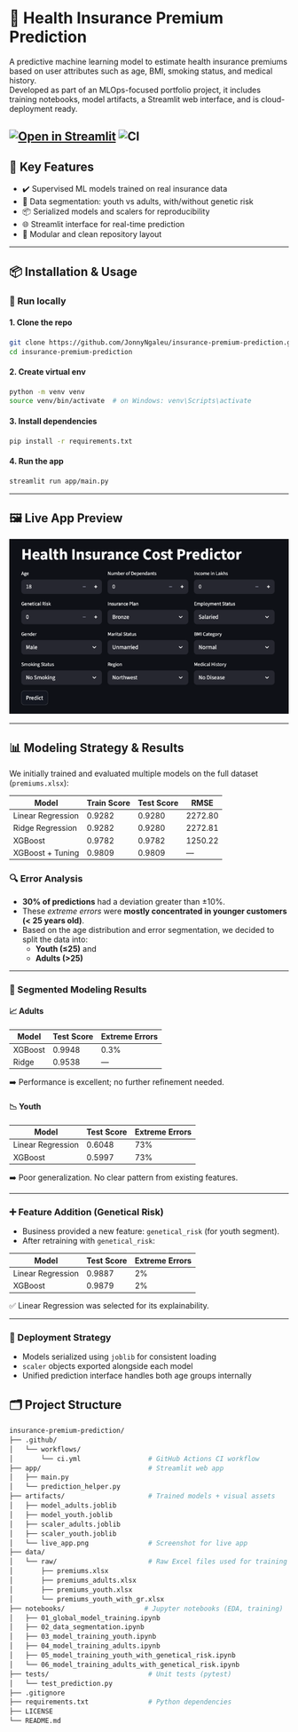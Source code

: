 # 🧠 Health Insurance Premium Prediction

A predictive machine learning model to estimate health insurance premiums based on user attributes such as age, BMI, smoking status, and medical history.  
Developed as part of an MLOps-focused portfolio project, it includes training notebooks, model artifacts, a Streamlit web interface, and is cloud-deployment ready.

[![Open in Streamlit](https://static.streamlit.io/badges/streamlit_badge_black_white.svg)](https://insurance-cost-predictor.streamlit.app/)
![CI](https://github.com/JonnyNgaleu/insurance-premium-prediction/actions/workflows/ci.yml/badge.svg)
---

## 🚀 Key Features

- ✔️ Supervised ML models trained on real insurance data
- 🧪 Data segmentation: youth vs adults, with/without genetic risk
- 📦 Serialized models and scalers for reproducibility
- 🌐 Streamlit interface for real-time prediction
- 📁 Modular and clean repository layout

---

## 📦 Installation & Usage

### 🔧 Run locally

#### 1. Clone the repo
```bash
git clone https://github.com/JonnyNgaleu/insurance-premium-prediction.git
cd insurance-premium-prediction
```
#### 2. Create virtual env
```bash
python -m venv venv
source venv/bin/activate  # on Windows: venv\Scripts\activate
```
#### 3. Install dependencies
```bash
pip install -r requirements.txt
```
#### 4. Run the app
```bash
streamlit run app/main.py
```
---

## 🖼️ Live App Preview

![Streamlit App Screenshot](artifacts/live_app.png)

---

## 📊 Modeling Strategy & Results

We initially trained and evaluated multiple models on the full dataset (`premiums.xlsx`):

| Model              | Train Score | Test Score | RMSE     |
|-------------------|-------------|------------|----------|
| Linear Regression | 0.9282      | 0.9280     | 2272.80  |
| Ridge Regression  | 0.9282      | 0.9280     | 2272.81  |
| XGBoost           | 0.9782      | 0.9782     | 1250.22  |
| XGBoost + Tuning  | 0.9809      | 0.9809     | —        |

### 🔍 Error Analysis

- **30% of predictions** had a deviation greater than ±10%.
- These *extreme errors* were **mostly concentrated in younger customers (< 25 years old)**.
- Based on the age distribution and error segmentation, we decided to split the data into:
  - **Youth (≤25)** and
  - **Adults (>25)**

---

### 🧠 Segmented Modeling Results

#### 📈 Adults
| Model         | Test Score | Extreme Errors |
|---------------|------------|----------------|
| XGBoost       | 0.9948     | 0.3%           |
| Ridge         | 0.9538     | —              |

➡️ Performance is excellent; no further refinement needed.

#### 📉 Youth
| Model                  | Test Score | Extreme Errors |
|------------------------|------------|----------------|
| Linear Regression      | 0.6048     | 73%            |
| XGBoost                | 0.5997     | 73%            |

➡️ Poor generalization. No clear pattern from existing features.

---

### ➕ Feature Addition (Genetical Risk)

- Business provided a new feature: `genetical_risk` (for youth segment).
- After retraining with `genetical_risk`:

| Model                  | Test Score | Extreme Errors |
|------------------------|------------|----------------|
| Linear Regression      | 0.9887     | 2%             |
| XGBoost                | 0.9879     | 2%             |

✅ Linear Regression was selected for its explainability.

---

### 💾 Deployment Strategy

- Models serialized using `joblib` for consistent loading
- `scaler` objects exported alongside each model
- Unified prediction interface handles both age groups internally

## 🗂️ Project Structure

```bash
insurance-premium-prediction/
├── .github/
│   └── workflows/
│       └── ci.yml                 # GitHub Actions CI workflow
├── app/                           # Streamlit web app
│   ├── main.py
│   └── prediction_helper.py
├── artifacts/                     # Trained models + visual assets
│   ├── model_adults.joblib
│   ├── model_youth.joblib
│   ├── scaler_adults.joblib
│   ├── scaler_youth.joblib
│   └── live_app.png               # Screenshot for live app
├── data/
│   └── raw/                       # Raw Excel files used for training
│       ├── premiums.xlsx
│       ├── premiums_adults.xlsx
│       ├── premiums_youth.xlsx
│       └── premiums_youth_with_gr.xlsx
├── notebooks/                    # Jupyter notebooks (EDA, training)
│   ├── 01_global_model_training.ipynb
│   ├── 02_data_segmentation.ipynb
│   ├── 03_model_training_youth.ipynb
│   ├── 04_model_training_adults.ipynb
│   ├── 05_model_training_youth_with_genetical_risk.ipynb
│   └── 06_model_training_adults_with_genetical_risk.ipynb
├── tests/                         # Unit tests (pytest)
│   └── test_prediction.py
├── .gitignore
├── requirements.txt               # Python dependencies
├── LICENSE
└── README.md

